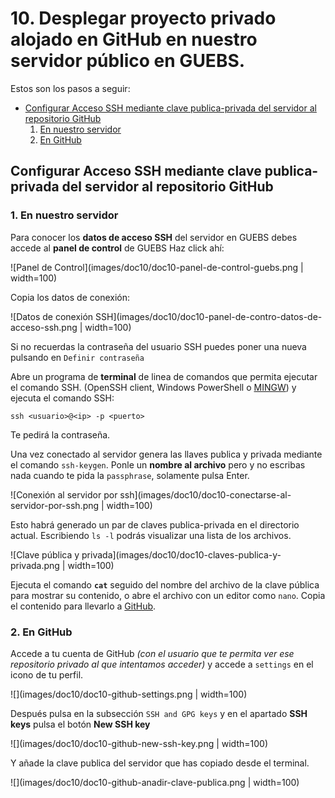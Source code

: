 # 10. Desplegar proyecto privado alojado en GitHub en nuestro servidor público en GUEBS.
Estos son los pasos a seguir:

  - [Configurar Acceso SSH mediante clave publica-privada del servidor al repositorio GitHub](#configurar-acceso-ssh-mediante-clave-publica-privada-del-servidor-al-repositorio-github)
    1. [En nuestro servidor](#en-nuestro-servidor)
    2. [En GitHub](#en-github)

## Configurar Acceso SSH mediante clave publica-privada del servidor al repositorio GitHub

### 1. En nuestro servidor
Para conocer los **datos de acceso SSH** del servidor en GUEBS debes accede al **panel de control** de GUEBS Haz click ahí:
   
![Panel de Control](images/doc10/doc10-panel-de-control-guebs.png | width=100)
    
Copia los datos de conexión:
   
![Datos de conexión SSH](images/doc10/doc10-panel-de-contro-datos-de-acceso-ssh.png | width=100)

Si no recuerdas la contraseña del usuario SSH puedes poner una nueva pulsando en `Definir contraseña`

Abre un programa de **terminal** de linea de comandos que permita ejecutar el comando SSH. (OpenSSH client, Windows PowerShell o [MINGW](https://www.google.com/search?q=MINGW)) y ejecuta el comando SSH:

    ssh <usuario>@<ip> -p <puerto>

Te pedirá la contraseña.

Una vez conectado al servidor genera las llaves publica y privada mediante el comando `ssh-keygen`. Ponle un **nombre al archivo** pero y no escribas nada cuando te pida la `passphrase`, solamente pulsa Enter.

![Conexión al servidor por ssh](images/doc10/doc10-conectarse-al-servidor-por-ssh.png | width=100)

Esto habrá generado un par de claves publica-privada en el directorio actual. Escribiendo `ls -l` podrás visualizar una lista de los archivos.

![Clave pública y privada](images/doc10/doc10-claves-publica-y-privada.png | width=100)

Ejecuta el comando **`cat`** seguido del nombre del archivo de la clave pública para mostrar su contenido, o abre el archivo con un editor como `nano`. Copia el contenido para llevarlo a [GitHub](https://github.com).

### 2. En GitHub
Accede a tu cuenta de GitHub *(con el usuario que te permita ver ese repositorio privado al que intentamos acceder)* y accede a `settings` en el icono de tu perfil.

![](images/doc10/doc10-github-settings.png | width=100)

Después pulsa en la subsección `SSH and GPG keys` y en el apartado **SSH keys** pulsa el botón **New SSH key**

![](images/doc10/doc10-github-new-ssh-key.png | width=100)

Y añade la clave publica del servidor que has copiado desde el terminal.

![](images/doc10/doc10-github-anadir-clave-publica.png | width=100)

##


